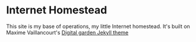 # Internet Homestead
This site is my base of operations, my little Internet homestead. It's built on Maxime Vaillancourt's [Digital garden Jekyll theme](https://github.com/maximevaillancourt/digital-garden-jekyll-template)
